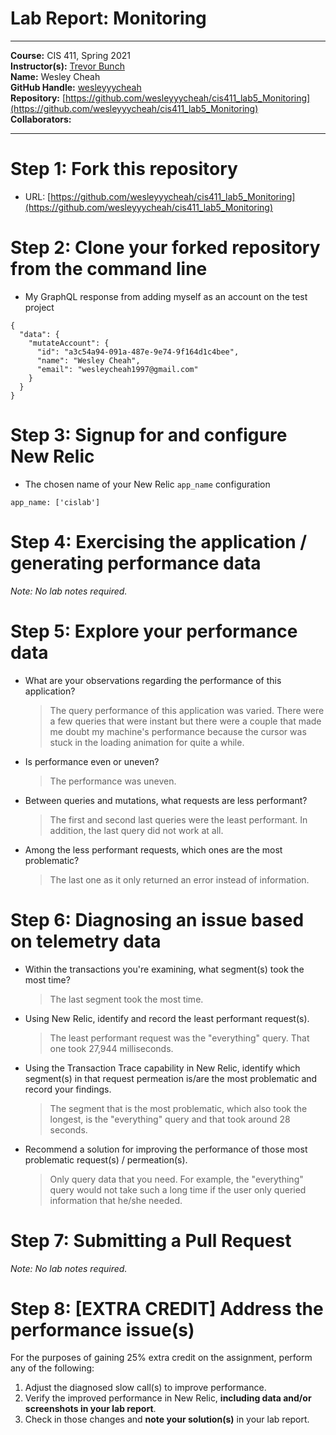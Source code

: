 # Lab Report: Monitoring
___
**Course:** CIS 411, Spring 2021  
**Instructor(s):** [Trevor Bunch](https://github.com/trevordbunch)  
**Name:** Wesley Cheah </br>
**GitHub Handle:** [wesleyyycheah](https://github.com/wesleyyycheah)  
**Repository:** [https://github.com/wesleyyycheah/cis411_lab5_Monitoring](https://github.com/wesleyyycheah/cis411_lab5_Monitoring) </br>
**Collaborators:** 
___

# Step 1: Fork this repository
- URL: [https://github.com/wesleyyycheah/cis411_lab5_Monitoring](https://github.com/wesleyyycheah/cis411_lab5_Monitoring)

# Step 2: Clone your forked repository from the command line
- My GraphQL response from adding myself as an account on the test project
```
{
  "data": {
    "mutateAccount": {
      "id": "a3c54a94-091a-487e-9e74-9f164d1c4bee",
      "name": "Wesley Cheah",
      "email": "wesleycheah1997@gmail.com"
    }
  }
}
```

# Step 3: Signup for and configure New Relic
- The chosen name of your New Relic ```app_name``` configuration
```
app_name: ['cislab']
```

# Step 4: Exercising the application / generating performance data

_Note: No lab notes required._

# Step 5: Explore your performance data
* What are your observations regarding the performance of this application? 
  > The query performance of this application was varied. There were a few queries that were instant but there were a couple that made me doubt my machine's performance because the cursor was stuck in the loading animation for quite a while.
* Is performance even or uneven? 
  > The performance was uneven.
* Between queries and mutations, what requests are less performant? 
  > The first and second last queries were the least performant. In addition, the last query did not work at all.
* Among the less performant requests, which ones are the most problematic?
  > The last one as it only returned an error instead of information.

# Step 6: Diagnosing an issue based on telemetry data
* Within the transactions you're examining, what segment(s) took the most time?
  > The last segment took the most time.
* Using New Relic, identify and record the least performant request(s).
  > The least performant request was the "everything" query. That one took 27,944 milliseconds.
* Using the Transaction Trace capability in New Relic, identify which segment(s) in that request permeation is/are the most problematic and record your findings.
  > The segment that is the most problematic, which also took the longest, is the "everything" query and that took around 28 seconds.
* Recommend a solution for improving the performance of those most problematic request(s) / permeation(s).
  > Only query data that you need. For example, the "everything" query would not take such a long time if the user only queried information that he/she needed.

# Step 7: Submitting a Pull Request
_Note: No lab notes required._

# Step 8: [EXTRA CREDIT] Address the performance issue(s)
For the purposes of gaining 25% extra credit on the assignment, perform any of the following:
1. Adjust the diagnosed slow call(s) to improve performance. 
2. Verify the improved performance in New Relic, **including data and/or screenshots in your lab report**.
2. Check in those changes and **note your solution(s)** in your lab report.
